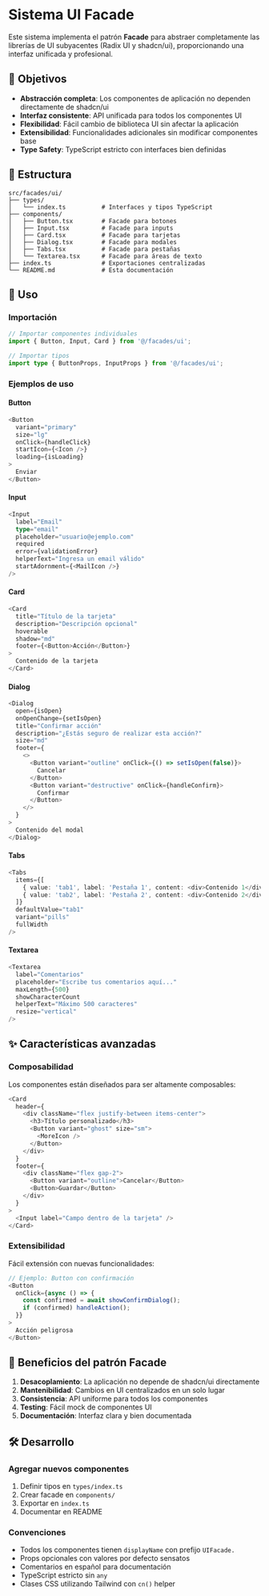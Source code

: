 
# Sistema UI Facade

Este sistema implementa el patrón **Facade** para abstraer completamente las librerías de UI subyacentes (Radix UI y shadcn/ui), proporcionando una interfaz unificada y profesional.

## 🎯 Objetivos

- **Abstracción completa**: Los componentes de aplicación no dependen directamente de shadcn/ui
- **Interfaz consistente**: API unificada para todos los componentes UI
- **Flexibilidad**: Fácil cambio de biblioteca UI sin afectar la aplicación
- **Extensibilidad**: Funcionalidades adicionales sin modificar componentes base
- **Type Safety**: TypeScript estricto con interfaces bien definidas

## 📁 Estructura

```
src/facades/ui/
├── types/
│   └── index.ts          # Interfaces y tipos TypeScript
├── components/
│   ├── Button.tsx        # Facade para botones
│   ├── Input.tsx         # Facade para inputs
│   ├── Card.tsx          # Facade para tarjetas
│   ├── Dialog.tsx        # Facade para modales
│   ├── Tabs.tsx          # Facade para pestañas
│   └── Textarea.tsx      # Facade para áreas de texto
├── index.ts              # Exportaciones centralizadas
└── README.md             # Esta documentación
```

## 🚀 Uso

### Importación

```typescript
// Importar componentes individuales
import { Button, Input, Card } from '@/facades/ui';

// Importar tipos
import type { ButtonProps, InputProps } from '@/facades/ui';
```

### Ejemplos de uso

#### Button
```typescript
<Button
  variant="primary"
  size="lg"
  onClick={handleClick}
  startIcon={<Icon />}
  loading={isLoading}
>
  Enviar
</Button>
```

#### Input
```typescript
<Input
  label="Email"
  type="email"
  placeholder="usuario@ejemplo.com"
  required
  error={validationError}
  helperText="Ingresa un email válido"
  startAdornment={<MailIcon />}
/>
```

#### Card
```typescript
<Card
  title="Título de la tarjeta"
  description="Descripción opcional"
  hoverable
  shadow="md"
  footer={<Button>Acción</Button>}
>
  Contenido de la tarjeta
</Card>
```

#### Dialog
```typescript
<Dialog
  open={isOpen}
  onOpenChange={setIsOpen}
  title="Confirmar acción"
  description="¿Estás seguro de realizar esta acción?"
  size="md"
  footer={
    <>
      <Button variant="outline" onClick={() => setIsOpen(false)}>
        Cancelar
      </Button>
      <Button variant="destructive" onClick={handleConfirm}>
        Confirmar
      </Button>
    </>
  }
>
  Contenido del modal
</Dialog>
```

#### Tabs
```typescript
<Tabs
  items={[
    { value: 'tab1', label: 'Pestaña 1', content: <div>Contenido 1</div> },
    { value: 'tab2', label: 'Pestaña 2', content: <div>Contenido 2</div> },
  ]}
  defaultValue="tab1"
  variant="pills"
  fullWidth
/>
```

#### Textarea
```typescript
<Textarea
  label="Comentarios"
  placeholder="Escribe tus comentarios aquí..."
  maxLength={500}
  showCharacterCount
  helperText="Máximo 500 caracteres"
  resize="vertical"
/>
```

## ✨ Características avanzadas

### Composabilidad
Los componentes están diseñados para ser altamente composables:

```typescript
<Card
  header={
    <div className="flex justify-between items-center">
      <h3>Título personalizado</h3>
      <Button variant="ghost" size="sm">
        <MoreIcon />
      </Button>
    </div>
  }
  footer={
    <div className="flex gap-2">
      <Button variant="outline">Cancelar</Button>
      <Button>Guardar</Button>
    </div>
  }
>
  <Input label="Campo dentro de la tarjeta" />
</Card>
```

### Extensibilidad
Fácil extensión con nuevas funcionalidades:

```typescript
// Ejemplo: Button con confirmación
<Button
  onClick={async () => {
    const confirmed = await showConfirmDialog();
    if (confirmed) handleAction();
  }}
>
  Acción peligrosa
</Button>
```

## 🔧 Beneficios del patrón Facade

1. **Desacoplamiento**: La aplicación no depende de shadcn/ui directamente
2. **Mantenibilidad**: Cambios en UI centralizados en un solo lugar
3. **Consistencia**: API uniforme para todos los componentes
4. **Testing**: Fácil mock de componentes UI
5. **Documentación**: Interfaz clara y bien documentada

## 🛠️ Desarrollo

### Agregar nuevos componentes

1. Definir tipos en `types/index.ts`
2. Crear facade en `components/`
3. Exportar en `index.ts`
4. Documentar en README

### Convenciones

- Todos los componentes tienen `displayName` con prefijo `UIFacade.`
- Props opcionales con valores por defecto sensatos
- Comentarios en español para documentación
- TypeScript estricto sin `any`
- Clases CSS utilizando Tailwind con `cn()` helper
